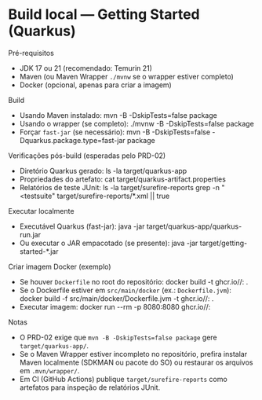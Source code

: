 # Build local — Getting Started (Quarkus)

Pré-requisitos
- JDK 17 ou 21 (recomendado: Temurin 21)
- Maven (ou Maven Wrapper `./mvnw` se o wrapper estiver completo)
- Docker (opcional, apenas para criar a imagem)

Build
- Usando Maven instalado:
  mvn -B -DskipTests=false package
- Usando o wrapper (se completo):
  ./mvnw -B -DskipTests=false package
- Forçar `fast-jar` (se necessário):
  mvn -B -DskipTests=false -Dquarkus.package.type=fast-jar package

Verificações pós-build (esperadas pelo PRD-02)
- Diretório Quarkus gerado:
  ls -la target/quarkus-app
- Propriedades do artefato:
  cat target/quarkus-artifact.properties
- Relatórios de teste JUnit:
  ls -la target/surefire-reports
  grep -n "<testsuite" target/surefire-reports/*.xml || true

Executar localmente
- Executável Quarkus (fast-jar):
  java -jar target/quarkus-app/quarkus-run.jar
- Ou executar o JAR empacotado (se presente):
  java -jar target/getting-started-*.jar

Criar imagem Docker (exemplo)
- Se houver `Dockerfile` no root do repositório:
  docker build -t ghcr.io/<org>/<repo>:<sha> .
- Se o Dockerfile estiver em `src/main/docker` (ex.: `Dockerfile.jvm`):
  docker build -f src/main/docker/Dockerfile.jvm -t ghcr.io/<org>/<repo>:<sha> .
- Executar imagem:
  docker run --rm -p 8080:8080 ghcr.io/<org>/<repo>:<sha>

Notas
- O PRD-02 exige que `mvn -B -DskipTests=false package` gere `target/quarkus-app/`.
- Se o Maven Wrapper estiver incompleto no repositório, prefira instalar Maven localmente (SDKMAN ou pacote do SO) ou restaurar os arquivos em `.mvn/wrapper/`.
- Em CI (GitHub Actions) publique `target/surefire-reports` como artefatos para inspeção de relatórios JUnit.
